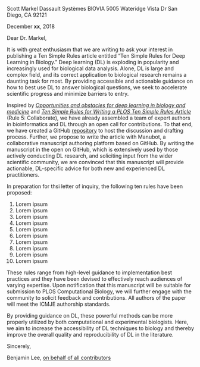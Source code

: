 Scott Markel
Dassault Systèmes BIOVIA
5005 Wateridge Vista Dr
San Diego, CA 92121

December **xx**, 2018

Dear Dr. Markel,

It is with great enthusiasm that we are writing to ask your interest in publishing a Ten Simple Rules article entitled “Ten Simple Rules for Deep Learning in Biology.”
Deep learning (DL) is exploding in popularity and increasingly used for biological data analysis.
Alone, DL is large and complex field, and its correct application to biological research remains a daunting task for most.
By providing accessible and actionable guidance on how to best use DL to answer biological questions, we seek to accelerate scientific progress and minimize barriers to entry.

Inspired by [*Opportunities and obstacles for deep learning in biology and medicine*](https://doi.org/10.1098/rsif.2017.0387) and [*Ten Simple Rules for Writing a PLOS Ten Simple Rules Article*](https://doi.org/10.1371/journal.pcbi.1003858) (Rule 5: Collaborate), we have already assembled a team of expert authors in bioinformatics and DL through an open call for contributions.
To that end, we have created a GitHub [repository](github.com/Benjamin-Lee/deep-rules) to host the discussion and drafting process.
Further, we propose to write the article with Manubot, a collaborative manuscript authoring platform based on GitHub.
By writing the manuscript in the open on GitHub, which is extensively used by those actively conducting DL research, and soliciting input from the wider scientific community, we are convinced that this manuscript will provide actionable, DL-specific advice for both new and experienced DL practitioners.


In preparation for thsi letter of inquiry, the following ten rules have been proposed:

<!-- just using 1. for each entry so that they can be more easily reordered -->

1. Lorem ipsum
1. Lorem ipsum
1. Lorem ipsum
1. Lorem ipsum
1. Lorem ipsum
1. Lorem ipsum
1. Lorem ipsum
1. Lorem ipsum
1. Lorem ipsum
1. Lorem ipsum

These rules range from high-level guidance to implementation best practices and they have been devised to effectively reach audiences of varying expertise.
Upon notification that this manuscript will be suitable for submission to PLOS Computational Biology, we will further engage with the community to solicit feedback and contributions.
All authors of the paper will meet the ICMJE authorship standards.

By providing guidance on DL, these powerful methods can be more properly utilized by both computational and experimental biologists.
Here, we aim to increase the accessibility of DL techniques to biology and thereby improve the overall quality and reproducibility of DL in the literature.


Sincerely,

Benjamin Lee, [on behalf of all contributors](https://github.com/Benjamin-Lee/deep-rules/blob/master/contributors.md)
